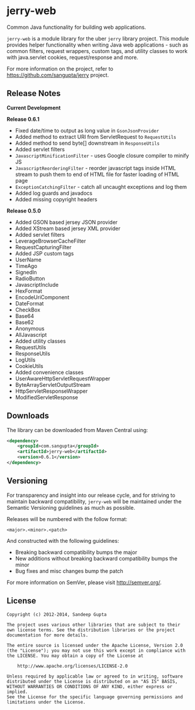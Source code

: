 jerry-web
==========

Common Java functionality for building web applications.

`jerry-web` is a module library for the uber `jerry` library project. This module provides helper functionality 
when writing Java web applications - such as common filters, request wrappers, custom tags, and utility classes
to work with java.servlet cookies, request/response and more.

For more information on the project, refer to https://github.com/sangupta/jerry project.

Release Notes
-------------

**Current Development**

**Release 0.6.1**

* Fixed date/time to output as long value in `GsonJsonProvider`
* Added method to extract URI from ServletRequest to `RequestUtils`
* Added method to send byte[] downstream in `ResponseUtils`
* Added servlet filters
 * `JavascriptMinificationFilter` - uses Google closure compiler to minify JS
 * `JavascriptReorderingFilter` - reorder javascript tags inside HTML stream to push them to end of HTML file for faster loading of HTML page
 * `ExceptionCatchingFilter` - catch all uncaught exceptions and log them
* Added log guards and javadocs
* Added missing copyright headers

**Release 0.5.0**

* Added GSON based jersey JSON provider
* Added XStream based jersey XML provider
* Added servlet filters
 * LeverageBrowserCacheFilter
 * RequestCapturingFilter
* Added JSP custom tags
 * UserName
 * TimeAgo
 * SignedIn
 * RadioButton
 * JavascriptInclude
 * HexFormat
 * EncodeUriComponent
 * DateFormat
 * CheckBox
 * Base64
 * Base62
 * Anonymous
 * AllJavascript
* Added utility classes
 * RequestUtils
 * ResponseUtils
 * LogUtils
 * CookieUtils
* Added convenience classes
 * UserAwareHttpServletRequestWrapper
 * ByteArrayServletOutputStream
 * HttpServletResponseWrapper
 * ModifiedServletResponse

Downloads
---------

The library can be downloaded from Maven Central using:

```xml
<dependency>
    <groupId>com.sangupta</groupId>
    <artifactId>jerry-web</artifactId>
    <version>0.6.1</version>
</dependency>
```

Versioning
----------

For transparency and insight into our release cycle, and for striving to maintain backward compatibility, 
`jerry-web` will be maintained under the Semantic Versioning guidelines as much as possible.

Releases will be numbered with the follow format:

`<major>.<minor>.<patch>`

And constructed with the following guidelines:

* Breaking backward compatibility bumps the major
* New additions without breaking backward compatibility bumps the minor
* Bug fixes and misc changes bump the patch

For more information on SemVer, please visit http://semver.org/.

License
-------

```
Copyright (c) 2012-2014, Sandeep Gupta

The project uses various other libraries that are subject to their
own license terms. See the distribution libraries or the project
documentation for more details.

The entire source is licensed under the Apache License, Version 2.0 
(the "License"); you may not use this work except in compliance with
the LICENSE. You may obtain a copy of the License at

	http://www.apache.org/licenses/LICENSE-2.0

Unless required by applicable law or agreed to in writing, software
distributed under the License is distributed on an "AS IS" BASIS,
WITHOUT WARRANTIES OR CONDITIONS OF ANY KIND, either express or implied.
See the License for the specific language governing permissions and
limitations under the License.
```
